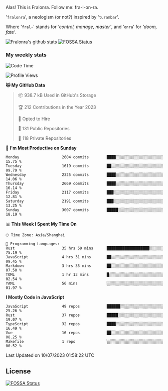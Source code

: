Alas! This is Fralonra. Follow me: fra-l-on-ra.

'`fralonra`', a neologism (or not?) inspired by '`turambar`'.

Where '`fral-`' stands for *'control, manage, master'*, and '`onra`' for *'doom, fate'*.

![Fralonra's github stats](https://github-readme-stats.vercel.app/api?username=fralonra)
[![FOSSA Status](https://app.fossa.com/api/projects/git%2Bgithub.com%2Ffralonra%2Ffralonra.svg?type=shield)](https://app.fossa.com/projects/git%2Bgithub.com%2Ffralonra%2Ffralonra?ref=badge_shield)

### My weekly stats

<!--START_SECTION:waka-->
![Code Time](http://img.shields.io/badge/Code%20Time-3%2C686%20hrs%203%20mins-blue)

![Profile Views](http://img.shields.io/badge/Profile%20Views-2-blue)

**🐱 My GitHub Data** 

> 📦 938.7 kB Used in GitHub's Storage 
 > 
> 🏆 212 Contributions in the Year 2023
 > 
> 💼 Opted to Hire
 > 
> 📜 131 Public Repositories 
 > 
> 🔑 118 Private Repositories 
 > 
📅 **I'm Most Productive on Sunday** 

```text
Monday                   2604 commits        ████░░░░░░░░░░░░░░░░░░░░░   15.75 % 
Tuesday                  1619 commits        ██░░░░░░░░░░░░░░░░░░░░░░░   09.79 % 
Wednesday                2325 commits        ████░░░░░░░░░░░░░░░░░░░░░   14.06 % 
Thursday                 2669 commits        ████░░░░░░░░░░░░░░░░░░░░░   16.14 % 
Friday                   2117 commits        ███░░░░░░░░░░░░░░░░░░░░░░   12.81 % 
Saturday                 2191 commits        ███░░░░░░░░░░░░░░░░░░░░░░   13.25 % 
Sunday                   3007 commits        █████░░░░░░░░░░░░░░░░░░░░   18.19 % 
```


📊 **This Week I Spent My Time On** 

```text
🕑︎ Time Zone: Asia/Shanghai

💬 Programming Languages: 
Rust                     35 hrs 59 mins      ███████████████████░░░░░░   75.19 % 
JavaScript               4 hrs 31 mins       ██░░░░░░░░░░░░░░░░░░░░░░░   09.45 % 
Markdown                 3 hrs 35 mins       ██░░░░░░░░░░░░░░░░░░░░░░░   07.50 % 
TOML                     1 hr 13 mins        █░░░░░░░░░░░░░░░░░░░░░░░░   02.54 % 
YAML                     56 mins             ░░░░░░░░░░░░░░░░░░░░░░░░░   01.97 % 
```

**I Mostly Code in JavaScript** 

```text
JavaScript               49 repos            ██████░░░░░░░░░░░░░░░░░░░   25.26 % 
Rust                     37 repos            █████░░░░░░░░░░░░░░░░░░░░   19.07 % 
TypeScript               32 repos            ████░░░░░░░░░░░░░░░░░░░░░   16.49 % 
Vue                      16 repos            ██░░░░░░░░░░░░░░░░░░░░░░░   08.25 % 
Makefile                 1 repo              ░░░░░░░░░░░░░░░░░░░░░░░░░   00.52 % 
```




 Last Updated on 10/07/2023 01:58:22 UTC
<!--END_SECTION:waka-->

## License
[![FOSSA Status](https://app.fossa.com/api/projects/git%2Bgithub.com%2Ffralonra%2Ffralonra.svg?type=large)](https://app.fossa.com/projects/git%2Bgithub.com%2Ffralonra%2Ffralonra?ref=badge_large)